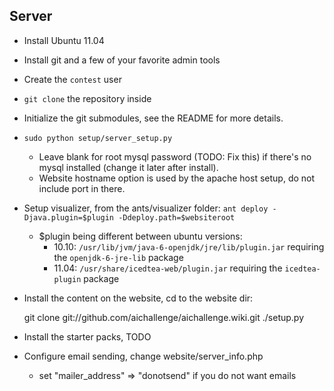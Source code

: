 ## Server

* Install Ubuntu 11.04
* Install git and a few of your favorite admin tools
* Create the `contest` user
* `git clone` the repository inside
* Initialize the git submodules, see the README for more details.
* `sudo python setup/server_setup.py`

    * Leave blank for root mysql password (TODO: Fix this) if there's no mysql installed (change it later after install).
    * Website hostname option is used by the apache host setup, do not include port in there.

* Setup visualizer, from the ants/visualizer folder: `ant deploy -Djava.plugin=$plugin -Ddeploy.path=$websiteroot`
    * $plugin being different between ubuntu versions:
        * 10.10: `/usr/lib/jvm/java-6-openjdk/jre/lib/plugin.jar` requiring the `openjdk-6-jre-lib` package
        * 11.04: `/usr/share/icedtea-web/plugin.jar` requiring the `icedtea-plugin` package
* Install the content on the website, cd to the website dir:
    
    git clone git://github.com/aichallenge/aichallenge.wiki.git
    ./setup.py

* Install the starter packs, TODO
    
* Configure email sending, change website/server_info.php

    * set "mailer_address" => "donotsend" if you do not want emails